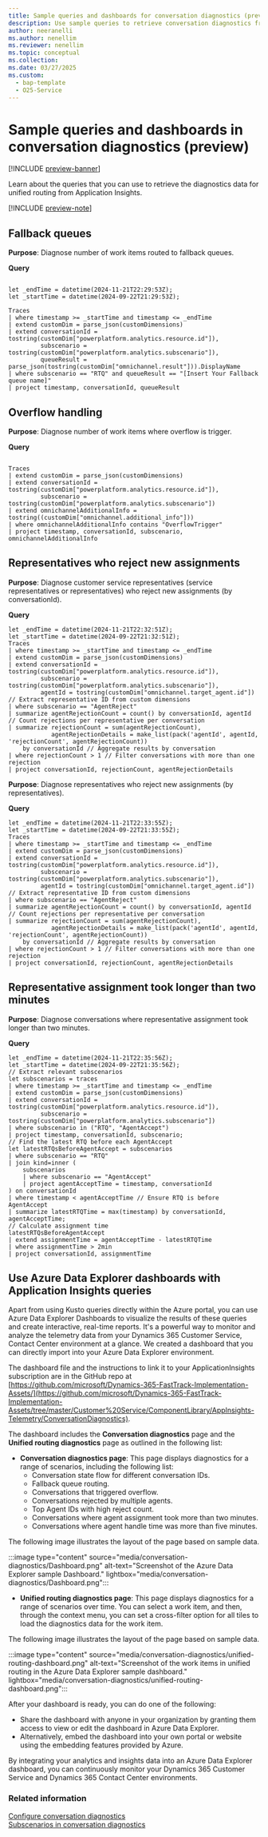 ```yaml
---
title: Sample queries and dashboards for conversation diagnostics (preview)
description: Use sample queries to retrieve conversation diagnostics from Application Insights.
author: neeranelli
ms.author: nenellim
ms.reviewer: nenellim
ms.topic: conceptual
ms.collection:
ms.date: 03/27/2025
ms.custom:
  - bap-template
  - O25-Service
---
```


# Sample queries and dashboards in conversation diagnostics (preview)

[!INCLUDE [preview-banner](~/../shared-content/shared/preview-includes/preview-banner.md)]

Learn about the queries that you can use to retrieve the diagnostics data for unified routing from Application Insights.

[!INCLUDE [preview-note](~/../shared-content/shared/preview-includes/preview-note-d365.md)]

## Fallback queues

**Purpose**: Diagnose number of work items routed to fallback queues.  

**Query**

```kusto

let _endTime = datetime(2024-11-21T22:29:53Z);  
let _startTime = datetime(2024-09-22T21:29:53Z);  

Traces  
| where timestamp >= _startTime and timestamp <= _endTime  
| extend customDim = parse_json(customDimensions)  
| extend conversationId = tostring(customDim["powerplatform.analytics.resource.id"]),   
         subscenario = tostring(customDim["powerplatform.analytics.subscenario"]),  
         queueResult = parse_json(tostring(customDim["omnichannel.result"])).DisplayName  
| where subscenario == "RTQ" and queueResult == "[Insert Your Fallback queue name]"   
| project timestamp, conversationId, queueResult  
```

## Overflow handling

**Purpose**: Diagnose number of work items where overflow is trigger.  

**Query**

```kusto

Traces  
| extend customDim = parse_json(customDimensions)  
| extend conversationId = tostring(customDim["powerplatform.analytics.resource.id"]),  
         subscenario = tostring(customDim["powerplatform.analytics.subscenario"])  
| extend omnichannelAdditionalInfo = tostring((customDim["omnichannel.additional_info"]))  
| where omnichannelAdditionalInfo contains "OverflowTrigger"  
| project timestamp, conversationId, subscenario, omnichannelAdditionalInfo  
```
## Representatives who reject new assignments 
 
**Purpose**: Diagnose customer service representatives (service representatives or representatives) who reject new assignments (by conversationId).  

**Query**

```kusto
let _endTime = datetime(2024-11-21T22:32:51Z);  
let _startTime = datetime(2024-09-22T21:32:51Z);  
Traces  
| where timestamp >= _startTime and timestamp <= _endTime  
| extend customDim = parse_json(customDimensions)  
| extend conversationId = tostring(customDim["powerplatform.analytics.resource.id"]),   
         subscenario = tostring(customDim["powerplatform.analytics.subscenario"]),  
         agentId = tostring(customDim["omnichannel.target_agent.id"]) // Extract representative ID from custom dimensions  
| where subscenario == "AgentReject"  
| summarize agentRejectionCount = count() by conversationId, agentId // Count rejections per representative per conversation  
| summarize rejectionCount = sum(agentRejectionCount),   
            agentRejectionDetails = make_list(pack('agentId', agentId, 'rejectionCount', agentRejectionCount))   
    by conversationId // Aggregate results by conversation  
| where rejectionCount > 1 // Filter conversations with more than one rejection  
| project conversationId, rejectionCount, agentRejectionDetails  
```

**Purpose**: Diagnose representatives who reject new assignments (by representatives).  

**Query**

```kusto
let _endTime = datetime(2024-11-21T22:33:55Z);  
let _startTime = datetime(2024-09-22T21:33:55Z);  
Traces  
| where timestamp >= _startTime and timestamp <= _endTime  
| extend customDim = parse_json(customDimensions)  
| extend conversationId = tostring(customDim["powerplatform.analytics.resource.id"]),   
         subscenario = tostring(customDim["powerplatform.analytics.subscenario"]),  
         agentId = tostring(customDim["omnichannel.target_agent.id"]) // Extract representative ID from custom dimensions  
| where subscenario == "AgentReject"  
| summarize agentRejectionCount = count() by conversationId, agentId // Count rejections per representative per conversation  
| summarize rejectionCount = sum(agentRejectionCount),   
            agentRejectionDetails = make_list(pack('agentId', agentId, 'rejectionCount', agentRejectionCount))   
    by conversationId // Aggregate results by conversation  
| where rejectionCount > 1 // Filter conversations with more than one rejection  
| project conversationId, rejectionCount, agentRejectionDetails  
```
## Representative assignment took longer than two minutes

**Purpose**: Diagnose conversations where representative assignment took longer than two minutes.  

**Query**

```kusto
let _endTime = datetime(2024-11-21T22:35:56Z);  
let _startTime = datetime(2024-09-22T21:35:56Z);  
// Extract relevant subscenarios  
let subscenarios = traces  
| where timestamp >= _startTime and timestamp <= _endTime  
| extend customDim = parse_json(customDimensions)  
| extend conversationId = tostring(customDim["powerplatform.analytics.resource.id"]),  
         subscenario = tostring(customDim["powerplatform.analytics.subscenario"])  
| where subscenario in ("RTQ", "AgentAccept")  
| project timestamp, conversationId, subscenario;  
// Find the latest RTQ before each AgentAccept  
let latestRTQsBeforeAgentAccept = subscenarios  
| where subscenario == "RTQ"  
| join kind=inner (  
    subscenarios  
    | where subscenario == "AgentAccept"  
    | project agentAcceptTime = timestamp, conversationId  
) on conversationId  
| where timestamp < agentAcceptTime // Ensure RTQ is before AgentAccept  
| summarize latestRTQTime = max(timestamp) by conversationId, agentAcceptTime;  
// Calculate assignment time  
latestRTQsBeforeAgentAccept  
| extend assignmentTime = agentAcceptTime - latestRTQTime  
| where assignmentTime > 2min   
| project conversationId, assignmentTime  
```

## Use Azure Data Explorer dashboards with Application Insights queries

Apart from using Kusto queries directly within the Azure portal, you can use Azure Data Explorer Dashboards to visualize the results of these queries and create interactive, real-time reports. It's a powerful way to monitor and analyze the telemetry data from your Dynamics 365 Customer Service, Contact Center environment at a glance. We created a dashboard that you can directly import into your Azure Data Explorer environment.  

The dashboard file and the instructions to link it to your ApplicationInsights subscription are in the GitHub repo at [https://github.com/microsoft/Dynamics-365-FastTrack-Implementation-Assets/](https://github.com/microsoft/Dynamics-365-FastTrack-Implementation-Assets/tree/master/Customer%20Service/ComponentLibrary/AppInsights-Telemetry/ConversationDiagnostics).  

The dashboard includes the **Conversation diagnostics** page and the **Unified routing diagnostics** page as outlined in the following list:
 
- **Conversation diagnostics page**: This page displays diagnostics for a range of scenarios, including the following list:
    - Conversation state flow for different conversation IDs.
    - Fallback queue routing.
    - Conversations that triggered overflow.
    - Conversations rejected by multiple agents.
    - Top Agent IDs with high reject count.
    - Conversations where agent assignment took more than two minutes.
    - Conversations where agent handle time was more than five minutes.

The following image illustrates the layout of the page based on sample data.

   :::image type="content" source="media/conversation-diagnostics/Dashboard.png" alt-text="Screenshot of the Azure Data Explorer sample Dashboard." lightbox="media/conversation-diagnostics/Dashboard.png":::

- **Unified routing diagnostics page**: This page displays diagnostics for a range of scenarios over time. You can select a work item, and then, through the context menu, you can set a cross-filter option for all tiles to load the diagnostics data for the work item.

The following image illustrates the layout of the page based on sample data.

   :::image type="content" source="media/conversation-diagnostics/unified-routing-dashboard.png" alt-text="Screenshot of the work items in unified routing in the Azure Data Explorer sample dashboard." lightbox="media/conversation-diagnostics/unified-routing-dashboard.png":::

After your dashboard is ready, you can do one of the following:

- Share the dashboard with anyone in your organization by granting them access to view or edit the dashboard in Azure Data Explorer.  
- Alternatively, embed the dashboard into your own portal or website using the embedding features provided by Azure.  

By integrating your analytics and insights data into an Azure Data Explorer dashboard, you can continuously monitor your Dynamics 365 Customer Service and Dynamics 365 Contact Center environments.


### Related information

[Configure conversation diagnostics](/dynamics365/customer-service/administer/configure-conversation-diagnostics)  
[Subscenarios in conversation diagnostics](/dynamics365/customer-service/administer/conversation-diagnostics-subscenarios)  
